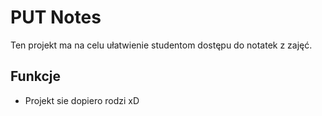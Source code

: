 # PUT Notes

Ten projekt ma na celu ułatwienie studentom dostępu do notatek z zajęć. 

## Funkcje

- Projekt sie dopiero rodzi xD
